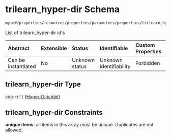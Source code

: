 # trilearn_hyper-dir Schema

```txt
myid#/properties/resources/properties/parameters/properties/trilearn_hyper-dir
```

List of trilearn_hyper-dir id's

| Abstract            | Extensible | Status         | Identifiable            | Custom Properties | Additional Properties | Access Restrictions | Defined In                                                       |
| :------------------ | :--------- | :------------- | :---------------------- | :---------------- | :-------------------- | :------------------ | :--------------------------------------------------------------- |
| Can be instantiated | No         | Unknown status | Unknown identifiability | Forbidden         | Allowed               | none                | [config.schema.json*](config.schema.json "open original schema") |

## trilearn_hyper-dir Type

`object[]` ([Hyper-Dirichlet](config-definitions-hyper-dirichlet.md))

## trilearn_hyper-dir Constraints

**unique items**: all items in this array must be unique. Duplicates are not allowed.
